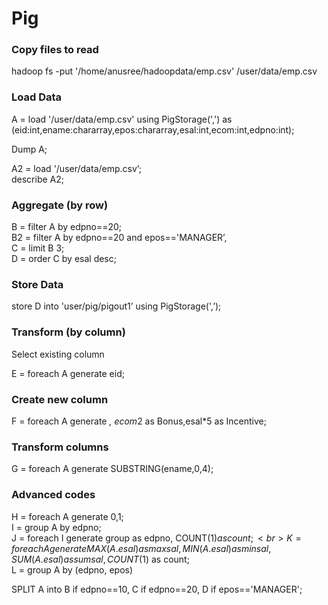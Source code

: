 # Pig


### Copy files to read<br>

hadoop fs -put  '/home/anusree/hadoopdata/emp.csv' /user/data/emp.csv <br>

### Load Data<br>

 A = load '/user/data/emp.csv' using PigStorage(',') as (eid:int,ename:chararray,epos:chararray,esal:int,ecom:int,edpno:int);
 
Dump A;<br>

A2 = load '/user/data/emp.csv’;<br>
describe A2;<br>




### Aggregate (by row)<br>

B = filter A by edpno==20;<br>
B2 = filter A by edpno==20 and epos=='MANAGER’,<br>
C = limit B 3;<br>
D = order C by esal desc;<br>


### Store Data<br>

store D into 'user/pig/pigout1’ using PigStorage(',’);<br>


### Transform (by column)<br>

Select existing column<br>

E = foreach A generate eid;<br>


### Create new column<br>

F = foreach A generate *, ecom*2 as Bonus,esal*5 as Incentive;<br>


### Transform columns<br>

G = foreach A generate SUBSTRING(ename,0,4);<br>

### Advanced codes<br>

H = foreach A generate $0,$1;<br>
I = group A by edpno;<br>
J = foreach I generate group as edpno, COUNT($1) as count;<br>
K = foreach A generate MAX(A.esal) as maxsal,MIN(A.esal) as minsal, SUM(A.esal) as sumsal, COUNT($1) as count;<br>
L = group A by (edpno, epos)<br>

SPLIT A into B if edpno==10, C if edpno==20, D if epos=='MANAGER';<br>
